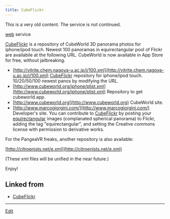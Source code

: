 ```yaml
---
title: CubeFlickr
---
```


This is a very old content. The service is not continued.

[web](/web) service

[CubeFlickr](/CubeFlickr) is a repository of CubeWorld 3D panorama photos for iphone/ipod touch. Newest 100 panoramas in equirectangular pool of Flickr are availabile at the following URL. CubeWorld is now available in App Store for free, without jailbreaking.

* [http://vitrite.chem.nagoya-u.ac.jp/i/100.xml](http://vitrite.chem.nagoya-u.ac.jp/i/100.xml) [CubeFlickr](/CubeFlickr) repository for iphone/ipod touch. 10/20/50/100 newest panos by modifying the URL.
* [http://www.cubeworld.org/iphone/plist.xml](http://www.cubeworld.org/iphone/plist.xml) Repository to get cubeworld.app.
* [http://www.cubeworld.org](http://www.cubeworld.org) CubeWorld site.
* [http://www.marcogiorgini.com/](http://www.marcogiorgini.com/) Developer's site.
You can contribute to [CubeFlickr](/CubeFlickr) by posting your [equirectangular](/Wikipedia:equirectangular) images (complanated spherical panorama) to Flickr, adding the tag "equirectangular", and setting the Creative commons license with permission to derivative works.



For the PangeaVR freaks, another repository is also available:

[http://citroenists.net/e.xml](http://citroenists.net/e.xml)

(These xml files will be unified in the near future.)



Enjoy!

<!--  -->


## Linked from

* [CubeFlickr](/CubeFlickr)


----

[Edit](https://github.com/vitroid/vitroid.github.io/edit/master/MD/CubeFlickr.md)

